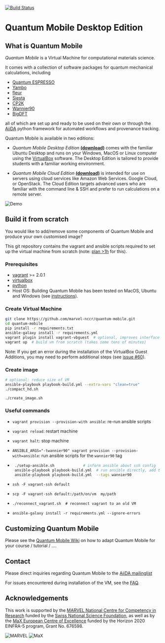 [![Build Status](https://travis-ci.org/marvel-nccr/quantum-mobile.svg?branch=master)](https://travis-ci.org/marvel-nccr/quantum-mobile)

# Quantum Mobile Desktop Edition

## What is Quantum Mobile

*Quantum Mobile* is a Virtual Machine for computational materials science.

It comes with a collection of software packages for quantum
mechanical calculations, including

- [Quantum ESPRESSO](http://www.quantum-espresso.org/)
- [Yambo](http://www.yambo-code.org/)
- [fleur](http://www.flapw.de/)
- [Siesta](https://gitlab.com/siesta-project/siesta)
- [CP2K](https://www.cp2k.org)
- [Wannier90](http://www.wannier.org)
- [BigDFT](http://www.bigdft.org)

all of which are set up and ready to be used on their own or through the
[AiiDA](http://www.aiida.net) python framework for automated workflows and
provenance tracking.

Quantum Mobile is available in two editions:

- *Quantum Mobile Desktop Edition* [**(download)**](https://github.com/marvel-nccr/quantum-mobile/releases) comes with the familiar Ubuntu Desktop and runs on your Windows, MacOS or Linux computer using the [VirtualBox](http://virtualbox.org/) software.
    The Desktop Edition is tailored to provide students with a familiar working environment.

- *Quantum Mobile Cloud Edition* [**(download)**](https://github.com/marvel-nccr/quantum-mobile-cloud-edition/releases) is intended for use on servers using cloud services like Amazon Web Services. Google Cloud, or OpenStack.
    The Cloud Edition targets advanced users who are familiar with the command line & SSH and prefer to run calculations on a remote server.

![Demo](https://image.ibb.co/n50SdT/quantum_mobile.gif "A brief impression of the Quantum Mobile interface.")

## Build it from scratch

You would like to add/remove some components of Quantum Mobile and produce your own customised image?

This git repository contains the vagrant and ansible scripts required to
set up the virtual machine from scratch (note: [plan >1h](resources/timings.txt) for this).

### Prerequisites

- [vagrant](https://www.vagrantup.com/downloads.html) >= 2.0.1
- [virtualbox](https://www.virtualbox.org/wiki/Downloads)
- [python](https://www.python.org/)
- Host OS: Building Quantum Mobile has been tested on MacOS, Ubuntu
  and Windows (see [instructions](https://github.com/marvel-nccr/quantum-mobile/wiki/Instructions-for-building-Quantum-Mobile)).

### Create Virtual Machine

```bash
git clone https://github.com/marvel-nccr/quantum-mobile.git
cd quantum-mobile
pip install -r requirements.txt
ansible-galaxy install -r requirements.yml
vagrant plugin install vagrant-vbguest  # optional, improves interface
vagrant up  # build vm from scratch (takes some tens of minutes)
```

Note: If you get an error during the installation of the VirtualBox Guest Additions, you may need to perform additional
steps (see [issue #60](https://github.com/marvel-nccr/quantum-mobile/issues/60)).

### Create image

```bash
# optional: reduce size of VM
ansible-playbook playbook-build.yml --extra-vars "clean=true"
./compact_hd.sh

./create_image.sh
```

### Useful commands

- `vagrant provision --provision-with ansible`: re-run ansible scripts
- `vagrant reload`: restart machine
- `vagrant halt`: stop machine
- `ANSIBLE_ARGS="-twannier90" vagrant provision --provision-with=ansible`: run ansible scripts for the `wannier90` tag

- ```bash
   ./setup-ansible.sh             # inform ansible about ssh config
   ansible-playbook playbook-build.yml  # run ansible directly, add tags, ...
   ansible-playbook playbook-build.yml  --tags wannier90
   ```

- `ssh -F vagrant-ssh default`
- `scp -F vagrant-ssh default:/path/on/vm  my/path`
- ```./reconnect_vagrant.sh  # reconnect vagrant to an old VM```
- `ansible-galaxy install -r requirements.yml --ignore-errors`

## Customizing Quantum Mobile

Please see the [Quantum Mobile Wiki](https://github.com/marvel-nccr/quantum-mobile/wiki) on how to adapt Quantum Mobile for your course / tutorial / ....

## Contact

Please direct inquiries regarding Quantum Mobile to the [AiiDA mailinglist](http://www.aiida.net/mailing-list/)

For issues encountered during installation of the VM, see the [FAQ](https://github.com/marvel-nccr/quantum-mobile/wiki/Frequently-Asked-Questions).

## Acknowledgements

This work is supported by the [MARVEL National Centre for Competency in Research](http://nccr-marvel.ch)
funded by the [Swiss National Science Foundation](http://www.snf.ch/en),
as well as by the [MaX European Centre of Excellence](http://www.max-centre.eu/) funded by
the Horizon 2020 EINFRA-5 program, Grant No. 676598.

![MARVEL](resources/logos/MARVEL.png)
![MaX](resources/logos/MaX.png)
